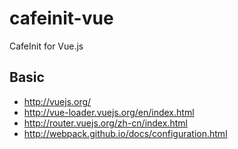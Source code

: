 # cafeinit-vue
CafeInit for Vue.js


## Basic
- http://vuejs.org/
- http://vue-loader.vuejs.org/en/index.html
- http://router.vuejs.org/zh-cn/index.html
- http://webpack.github.io/docs/configuration.html
